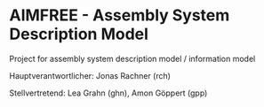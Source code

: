 # AIMFREE - Assembly System Description Model

Project for assembly system description model / information model

Hauptverantwortlicher: Jonas Rachner (rch)

Stellvertretend: Lea Grahn (ghn), Amon Göppert (gpp)